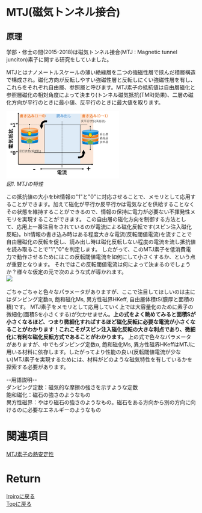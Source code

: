 # MTJ(磁気トンネル接合)
## 原理

学部・修士の間(2015-2018)は磁気トンネル接合(MTJ : Magnetic tunnel junciton)素子に関する研究をしていました。

MTJとはナノメートルスケールの薄い絶縁層を二つの強磁性層で挟んだ積層構造で構成され。磁化方向が反転しやすい強磁性層と反転しにくい強磁性層を有し、これらをそれぞれ自由層、参照層と呼びます。MTJ素子の抵抗値は自由層磁化と参照層磁化の相対角度によって決まり(トンネル磁気抵抗(TMR)効果)、二層の磁化方向が平行のときに最小値、反平行のときに最大値を取ります。

<p>
<img src="./MTJ.png" width="300px" title="mtj"><br>
<em>図1. MTJの特性</em>
</p>

この抵抗値の大小をbit情報の"1"と"0"に対応させることで、メモリとして応用することができます。加えて磁化が平行か反平行かは電気などを供給することなくその状態を維持することができるので、情報の保持に電力が必要ない不揮発性メモリを実現することができます。
この自由層の磁化方向を制御する方法として、応用上一番注目をされているのが電流による磁化反転です(スピン注入磁化反転)。bit情報の書き込み時はある程度大きな電流(反転閾値電流)を流すことで自由層磁化の反転を促し、読み出し時は磁化反転しない程度の電流を流し抵抗値を読み取ることで"1","0"を判定します。
したがって、このMTJ素子を低消費電力で動作させるためにはこの反転閾値電流を如何にして小さくするか、という点が重要となります。
それではこの反転閾値電流は何によって決まるのでしょうか？様々な仮定の元で次のような式が導かれます。<br>
<img src="https://latex.codecogs.com/gif.latex?\bg_black&space;\fn_cs&space;{\color{Green}&space;I_{\rm&space;C0}=\alpha\frac{\gamma&space;e}{\mu&space;_{\rm&space;B}g(\theta)}M_{\rm&space;S}(H^{\rm&space;eff}_K&space;\pm&space;H_{\rm&space;str})tS}"><br> 

ごちゃごちゃと色々なパラメータがありますが、ここで注目してほしいのは主にはダンピング定数α, 飽和磁化Ms, 異方性磁界HKeff, 自由層体積tS(膜厚と面積の積)です。
MTJ素子をメモリとして応用していく上では大容量化のために素子の微細化(面積Sを小さくする)が欠かせません。<b>上の式をよく眺めてみると面積Sが小さくなるほど、つまり微細化すればするほど磁化反転に必要な電流が小さくなることがわかります！これこそがスピン注入磁化反転の大きな利点であり、微細化に有利な磁化反転方式であることがわかります。</b>
上の式で色々なパラメータがありますが、中でもダンピング定数α, 飽和磁化Ms, 異方性磁界HKeffはMTJに用いる材料に依存します。したがってより性能の良い(反転閾値電流が少ない)MTJ素子を実現するためには、材料がどのような磁気特性を有しているかを探索する必要があります。

--用語説明--<br>
ダンピング定数：磁気的な摩擦の強さを示すような定数<br>
飽和磁化：磁石の強さのようなもの<br>
異方性磁界：やはり磁石の強さのようなもの。磁石をある方向から別の方向に向けるのに必要なエネルギーのようなもの<br>

# 関連項目
[MTJ素子の熱安定性](./thermal.md)

# Return
[Iroiroに戻る](../iroiro.md)<br>
[Topに戻る](https://motoyashinozaki.github.io/minidora/)
